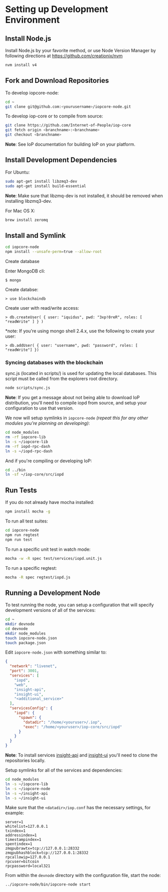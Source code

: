 # Setting up Development Environment

## Install Node.js

Install Node.js by your favorite method, or use Node Version Manager by following directions at https://github.com/creationix/nvm

```bash
nvm install v4
```

## Fork and Download Repositories

To develop iopcore-node:

```bash
cd ~
git clone git@github.com:<yourusername>/iopcore-node.git
```

To develop iop-core or to compile from source:

```bash
git clone https://github.com/Internet-of-People/iop-core
git fetch origin <branchname>:<branchname>
git checkout <branchname>
```
**Note**: See IoP documentation for building IoP on your platform.


## Install Development Dependencies

For Ubuntu:
```bash
sudo apt-get install libzmq3-dev
sudo apt-get install build-essential
```
**Note**: Make sure that libzmq-dev is not installed, it should be removed when installing libzmq3-dev.


For Mac OS X:
```bash
brew install zeromq
```

## Install and Symlink

```bash
cd iopcore-node
npm install --unsafe-perm=true --allow-root

```


Create database

Enter MongoDB cli:

    $ mongo

Create databse:

    > use blockchaindb

Create user with read/write access:

    > db.createUser( { user: "iquidus", pwd: "3xp!0reR", roles: [ "readWrite" ] } )

*note: If you're using mongo shell 2.4.x, use the following to create your user:

    > db.addUser( { user: "username", pwd: "password", roles: [ "readWrite"] })

### Syncing databases with the blockchain

sync.js (located in scripts/) is used for updating the local databases. This script must be called from the explorers root directory.

```bash
node scripts/sync.js
```	


**Note**: If you get a message about not being able to download IoP distribution, you'll need to compile iopd from source, and setup your configuration to use that version.


We now will setup symlinks in `iopcore-node` *(repeat this for any other modules you're planning on developing)*:
```bash
cd node_modules
rm -rf iopcore-lib
ln -s ~/iopcore-lib
rm -rf iopd-rpc-dash
ln -s ~/iopd-rpc-dash
```

And if you're compiling or developing IoP:
```bash
cd ../bin
ln -sf ~/iop-core/src/iopd
```

## Run Tests

If you do not already have mocha installed:
```bash
npm install mocha -g
```

To run all test suites:
```bash
cd iopcore-node
npm run regtest
npm run test
```

To run a specific unit test in watch mode:
```bash
mocha -w -R spec test/services/iopd.unit.js
```

To run a specific regtest:
```bash
mocha -R spec regtest/iopd.js
```

## Running a Development Node

To test running the node, you can setup a configuration that will specify development versions of all of the services:

```bash
cd ~
mkdir devnode
cd devnode
mkdir node_modules
touch iopcore-node.json
touch package.json
```

Edit `iopcore-node.json` with something similar to:
```json
{
  "network": "livenet",
  "port": 3001,
  "services": [
    "iopd",
    "web",
    "insight-api",
    "insight-ui",
    "<additional_service>"
  ],
  "servicesConfig": {
    "iopd": {
      "spawn": {
        "datadir": "/home/<youruser>/.iop",
        "exec": "/home/<youruser>/iop-core/src/iopd"
      }
    }
  }
}
```

**Note**: To install services [insight-api](https://github.com/hendry19901990/insight-api-iop) and [insight-ui](https://github.com/hendry19901990/insight-ui-iop) you'll need to clone the repositories locally.

Setup symlinks for all of the services and dependencies:

```bash
cd node_modules
ln -s ~/iopcore-lib
ln -s ~/iopcore-node
ln -s ~/insight-api
ln -s ~/insight-ui
```

Make sure that the `<datadir>/iop.conf` has the necessary settings, for example:
```
server=1
whitelist=127.0.0.1
txindex=1
addressindex=1
timestampindex=1
spentindex=1
zmqpubrawtx=tcp://127.0.0.1:28332
zmqpubhashblock=tcp://127.0.0.1:28332
rpcallowip=127.0.0.1
rpcuser=bitcoin
rpcpassword=local321
```

From within the `devnode` directory with the configuration file, start the node:
```bash
../iopcore-node/bin/iopcore-node start
```